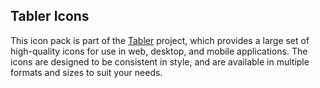 ## Tabler Icons

This icon pack is part of the [Tabler](https://github.com/tabler/tabler-icons) project, which provides a large set of high-quality icons for use in web, desktop, and mobile applications. The icons are designed to be consistent in style, and are available in multiple formats and sizes to suit your needs.